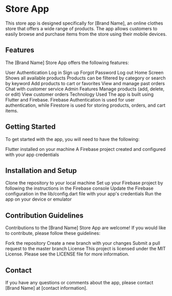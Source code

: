 # Store App
This store app is designed specifically for [Brand Name], an online clothes store that offers a wide range of products. The app allows customers to easily browse and purchase items from the store using their mobile devices.

## Features
The [Brand Name] Store App offers the following features:

User Authentication
Log in
Sign up
Forgot Password
Log out
Home Screen
Shows all available products
Products can be filtered by category or search by keyword
Add products to cart or favorites
View and manage past orders
Chat with customer service
Admin Features
Manage products (add, delete, or edit)
View customer orders
Technology Used
The app is built using Flutter and Firebase. Firebase Authentication is used for user authentication, while Firestore is used for storing products, orders, and cart items.

## Getting Started
To get started with the app, you will need to have the following:

Flutter installed on your machine
A Firebase project created and configured with your app credentials
## Installation and Setup
Clone the repository to your local machine
Set up your Firebase project by following the instructions in the Firebase console
Update the Firebase configuration in the lib/config.dart file with your app's credentials
Run the app on your device or emulator
## Contribution Guidelines
Contributions to the [Brand Name] Store App are welcome! If you would like to contribute, please follow these guidelines:

Fork the repository
Create a new branch with your changes
Submit a pull request to the master branch
License
This project is licensed under the MIT License. Please see the LICENSE file for more information.

## Contact
If you have any questions or comments about the app, please contact [Brand Name] at [contact information].
